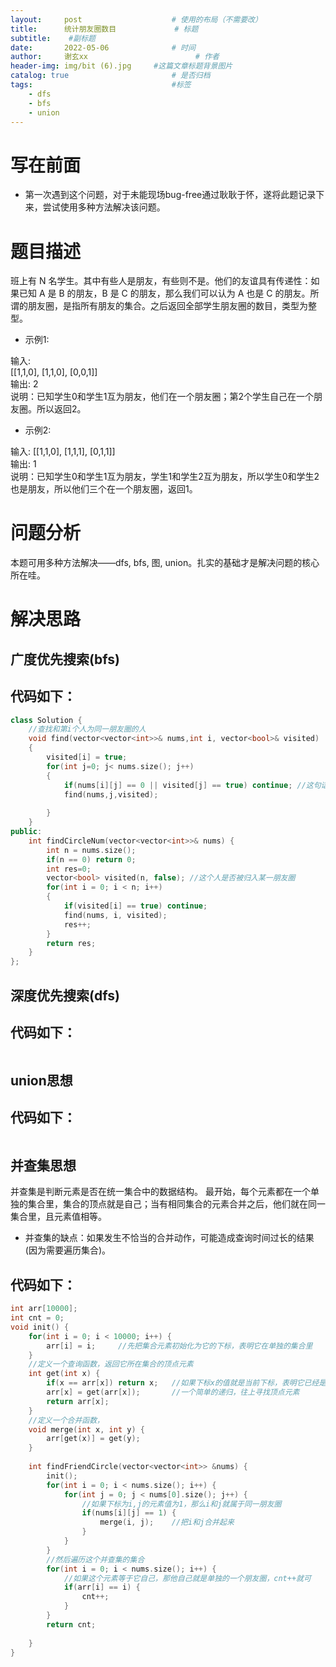 ```yaml
---
layout:     post   				    # 使用的布局（不需要改）
title:      统计朋友圈数目				# 标题 
subtitle:    #副标题
date:       2022-05-06 				# 时间
author:     谢玄xx						# 作者
header-img: img/bit (6).jpg 	#这篇文章标题背景图片
catalog: true 						# 是否归档
tags:								#标签
    - dfs
    - bfs
    - union
---
```


# 写在前面

* 第一次遇到这个问题，对于未能现场bug-free通过耿耿于怀，遂将此题记录下来，尝试使用多种方法解决该问题。

# 题目描述

班上有 N 名学生。其中有些人是朋友，有些则不是。他们的友谊具有传递性：如果已知 A 是 B 的朋友，B 是 C 的朋友，那么我们可以认为 A 也是 C 的朋友。所谓的朋友圈，是指所有朋友的集合。之后返回全部学生朋友圈的数目，类型为整型。

* 示例1:

输入:   
[[1,1,0],
 [1,1,0],
 [0,0,1]]  
 输出: 2   
 说明：已知学生0和学生1互为朋友，他们在一个朋友圈；第2个学生自己在一个朋友圈。所以返回2。  

* 示例2:

输入: 
[[1,1,0],
 [1,1,1],
 [0,1,1]]  
 输出: 1  
 说明：已知学生0和学生1互为朋友，学生1和学生2互为朋友，所以学生0和学生2也是朋友，所以他们三个在一个朋友圈，返回1。


# 问题分析

本题可用多种方法解决——dfs, bfs, 图, union。扎实的基础才是解决问题的核心所在哇。

# 解决思路

## 广度优先搜索(bfs)


## 代码如下：

```CPP
class Solution {
    //查找和第i个人为同一朋友圈的人 
    void find(vector<vector<int>>& nums,int i, vector<bool>& visited)
    {
        visited[i] = true;
        for(int j=0; j< nums.size(); j++)
        {
            if(nums[i][j] == 0 || visited[j] == true) continue; //这句话是关键
            find(nums,j,visited);
            
        }
    }
public:
    int findCircleNum(vector<vector<int>>& nums) {
        int n = nums.size();
        if(n == 0) return 0;
        int res=0;
        vector<bool> visited(n, false); //这个人是否被归入某一朋友圈
        for(int i = 0; i < n; i++)
        {
            if(visited[i] == true) continue;
            find(nums, i, visited);
            res++;
        }
        return res;
    }
};
```

## 深度优先搜索(dfs)

## 代码如下：

```CPP

```

## union思想

## 代码如下：

```CPP

```
## 并查集思想

并查集是判断元素是否在统一集合中的数据结构。
最开始，每个元素都在一个单独的集合里，集合的顶点就是自己；当有相同集合的元素合并之后，他们就在同一集合里，且元素值相等。

* 并查集的缺点：如果发生不恰当的合并动作，可能造成查询时间过长的结果(因为需要遍历集合)。

## 代码如下：

```CPP
int arr[10000];
int cnt = 0;
void init() {
    for(int i = 0; i < 10000; i++) {
        arr[i] = i;     //先把集合元素初始化为它的下标，表明它在单独的集合里
    }
    //定义一个查询函数，返回它所在集合的顶点元素
    int get(int x) {
        if(x == arr[x]) return x;   //如果下标x的值就是当前下标，表明它已经是顶点元素了，返回即可
        arr[x] = get(arr[x]);       //一个简单的递归，往上寻找顶点元素
        return arr[x];
    }
    //定义一个合并函数，
    void merge(int x, int y) {
        arr[get(x)] = get(y);
    }
    
    int findFriendCircle(vector<vector<int>> &nums) {
        init();
        for(int i = 0; i < nums.size(); i++) {
            for(int j = 0; j < nums[0].size(); j++) {
                //如果下标为i,j的元素值为1，那么i和j就属于同一朋友圈
                if(nums[i][j] == 1) {
                    merge(i, j);    //把i和j合并起来
                }
            }
        }
        //然后遍历这个并查集的集合
        for(int i = 0; i < nums.size(); i++) {
            //如果这个元素等于它自己，那他自己就是单独的一个朋友圈，cnt++就可
            if(arr[i] == i) {
                cnt++;
            }
        }
        return cnt;
        
    }
}
```
